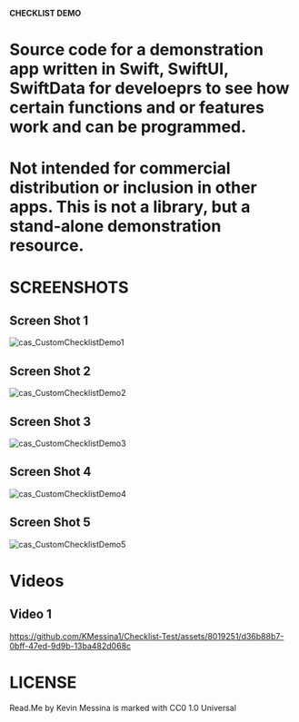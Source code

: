 **CHECKLIST DEMO**
# Source code for a demonstration app written in Swift, SwiftUI, SwiftData for develoeprs to see how certain functions and or features work and can be programmed.
# Not intended for commercial distribution or inclusion in other apps. This is not a library, but a stand-alone demonstration resource. 

# SCREENSHOTS
## Screen Shot 1
![cas_CustomChecklistDemo1](https://github.com/KMessina1/Checklist-Test/assets/8019251/edd4d9be-a045-49d0-96aa-bcc78964cbf5)

## Screen Shot 2
![cas_CustomChecklistDemo2](https://github.com/KMessina1/Checklist-Test/assets/8019251/19b274aa-5490-4651-bbd3-30e13522f4b8)

## Screen Shot 3
![cas_CustomChecklistDemo3](https://github.com/KMessina1/Checklist-Test/assets/8019251/21380c9e-994e-41f9-a574-277354441d39)

## Screen Shot 4
![cas_CustomChecklistDemo4](https://github.com/KMessina1/Checklist-Test/assets/8019251/65b4887c-2999-41d9-8964-755cec721388)

## Screen Shot 5
![cas_CustomChecklistDemo5](https://github.com/KMessina1/Checklist-Test/assets/8019251/404530e9-cce0-404b-b0c9-8ac652bee518)

# Videos
## Video 1
https://github.com/KMessina1/Checklist-Test/assets/8019251/d36b88b7-0bff-47ed-9d9b-13ba482d068c


# LICENSE
Read.Me by Kevin Messina is marked with CC0 1.0 Universal 
